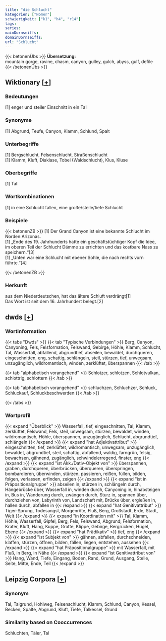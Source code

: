 ```yaml
---
title: "die Schlucht"
kategorien: ["Nomen"]
schwierigkeit: ["k1", "h4", "r14"]
tags:
series:
mainDornseiffs:
domainDornseiffs:
url: "Schlucht"
---
```


{{< betonenÜbs >}}
**Übersetzung:**  
mountain gorge, ravine, chasm, canyon, gulley, gulch, abyss, gulf, defile  
{{< /betonenÜbs >}}

## Wiktionary [[+](https://de.wiktionary.org/wiki/Schlucht)]

### Bedeutungen
[1] enger und steiler Einschnitt in ein Tal  

### Synonyme
[1] Abgrund, Teufe, Canyon, Klamm, Schlund, Spalt  

### Unterbegriffe
[1] Bergschlucht, Felsenschlucht, Straßenschlucht  
[1] Klamm, Kluft, Diaklase, Tobel (Waldschlucht), Klus, Kluse  

### Oberbegriffe
[1] Tal  

### Wortkombinationen
[1] in eine Schlucht fallen, eine große/steile/tiefe Schlucht  

### Beispiele
{{< betonenZB >}}
[1] Der Grand Canyon ist eine bekannte Schlucht im Norden Arizonas.  
[1] „Ende des 19. Jahrhunderts hatte ein geschäftstüchtiger Kopf die Idee, im oberen Teil der Schlucht Dämme zu errichten und das kostbare Nass zu speichern.“[3]  
[1] „Unten war eine Schlucht mit ebener Sohle, die nach rechts vorn führte.“[4]  

{{< /betonenZB >}}
### Herkunft
aus dem Niederdeutschen, hat das ältere Schluft verdrängt[1]  
Das Wort ist seit dem 16. Jahrhundert belegt.[2]  



## dwds [[+](https://www.dwds.de/wb/Schlucht)]

### Wortinformation
{{< tabs "Dwds" >}}
{{< tab "Typische Verbindungen" >}}
Berg, Canyon, Canyoning, Fels, Felsformation, Felswand, Gebirge, Höhle, Klamm, Schlucht, Tal, Wasserfall, abfallend, abgrundtief, abseilen, bewaldet, durchqueren, eingeschnitten, eng, schattig, schlängeln, steil, stürzen, tief, unwegsam, unzugänglich, wildromantisch, winden, zerklüftet, überspannen
{{< /tab >}}

{{< tab "alphabetisch vorangehend" >}}
Schlotzer, schlotzen, Schlotvulkan, schlottrig, schlottern
{{< /tab >}}

{{< tab "alphabetisch vorangehend" >}}
schluchzen, Schluchzer, Schluck, Schluckauf, Schluckbeschwerden
{{< /tab >}}

{{< /tabs >}}

### Wortprofil
{{< expand "Überblick" >}} Wasserfall, tief, eingeschnitten, Tal, Klamm, zerklüftet, Felswand, Fels, steil, unwegsam, stürzen, bewaldet, winden, wildromantisch, Höhle, überspannen, unzugänglich, Schlucht, abgrundtief, schlängeln {{< /expand >}}
{{< expand "hat Adjektivattribut" >}} eingeschnitten, tief, zerklüftet, wildromantisch, unwegsam, unzugänglich, bewaldet, abgrundtief, steil, schattig, abfallend, waldig, farngrün, felsig, bewachsen, gähnend, zugänglich, schwindelerregend, finster, eng {{< /expand >}}
{{< expand "ist Akk./Dativ-Objekt von" >}} überspannen, graben, durchqueren, überbrücken, überqueren, überspringen, bombardieren, überwinden, stürzen, passieren, reißen, füllen, bilden, folgen, verlassen, erfinden, zeigen {{< /expand >}}
{{< expand "ist in Präpositionalgruppe" >}} abseilen in, stürzen in, schlängeln durch, Hängebrücke über, Wasserfall in, winden durch, Canyoning in, hinabsteigen in, Bus in, Wanderung durch, zwängen durch, Sturz in, spannen über, durchziehen von, Labyrinth von, Landschaft mit, Brücke über, ergießen in, hallen durch, abfallen in {{< /expand >}}
{{< expand "hat Genitivattribut" >}} Tiger-Sprung, Todesangst, Morgenröte, Fluß, Berg, Großstadt, Erde, Stadt, Welt {{< /expand >}}
{{< expand "in Koordination mit" >}} Tal, Klamm, Höhle, Wasserfall, Gipfel, Berg, Fels, Felswand, Abgrund, Felsformation, Krater, Kluft, Hang, Kuppe, Grotte, Klippe, Gebirge, Bergrücken, Hügel, Ebene {{< /expand >}}
{{< expand "hat Prädikativ" >}} tief, eng {{< /expand >}}
{{< expand "ist Subjekt von" >}} gähnen, abfallen, durchschneiden, klaffen, stürzen, öffnen, bilden, fällen, liegen, entstehen, aussehen {{< /expand >}}
{{< expand "hat Präpositionalgruppe" >}} mit Wasserfall, mit Fluß, in Berg, in Nähe {{< /expand >}}
{{< expand "ist Genitivattribut von" >}} Hang, Wand, Tiefe, Eingang, Boden, Rand, Grund, Ausgang, Stelle, Seite, Mitte, Ende, Teil {{< /expand >}}

## Leipzig Corpora [[+](https://corpora.uni-leipzig.de/en/res?word=Schlucht&corpusId=deu_newscrawl-public_2018)]


### Synonym
Tal, Talgrund, Hohlweg, Felsenschlucht, Klamm, Schlund, Canyon, Kessel, Becken, Spalte, Abgrund, Kluft, Tiefe, Talkessel, Grund


### Similarity based on Cooccurrences
Schluchten, Täler, Tal

